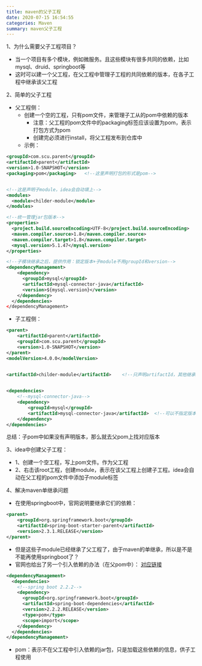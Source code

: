 ```yaml
---
title: maven的父子工程
date: 2020-07-15 16:54:55
categories: Maven
summary: maven父子工程
---
```


1、为什么需要父子工程项目？
* 当一个项目有多个模块，例如微服务。且这些模块有很多共同的依赖，比如mysql、druid、springboot等
* 这时可以建一个父工程，在父工程中管理子工程的共同依赖的版本，在各子工程中继承该父工程

2、简单的父子工程
* 父工程侧：
	* 创建一个空的工程，只有pom文件，来管理子工从的pom中依赖的版本
		* 注意：父工程的pom文件中的packaging标签应该设置为pom，表示打包方式为pom
		* 创建完必须进行install，将父工程发布到仓库中
	* 示例：

``` xml
<groupId>com.scu.parent</groupId>
<artifactId>parent</artifactId>
<version>1.0-SNAPSHOT</version>
<packaging>pom</packaging>   <!--这里声明打包的形式是pom-->


<!--这是声明子module，idea会自动填上-->
<modules>
  <module>childer-module</module>
</modules>

<!--统一管理jar包版本-->
<properties>
  <project.build.sourceEncoding>UTF-8</project.build.sourceEncoding>
  <maven.compiler.source>1.8</maven.compiler.source>
  <maven.compiler.target>1.8</maven.compiler.target>
  <mysql.version>5.1.47</mysql.version>
</properties>

<!--子模块继承之后，提供作用：锁定版本+子module不用groupId和version-->
<dependencyManagement>
    <dependency>
      <groupId>mysql</groupId>
      <artifactId>mysql-connector-java</artifactId>
      <version>${mysql.version}</version>
    </dependency>
  </dependencies>
</dependencyManagement>
```
- 子工程侧：

``` xml
<parent>
    <artifactId>parent</artifactId>
    <groupId>com.scu.parent</groupId>
    <version>1.0-SNAPSHOT</version>
</parent>
<modelVersion>4.0.0</modelVersion>

 
<artifactId>childer-module</artifactId>    <!--只声明artifactId，其他继承父pom-->


<dependencies>
    <!--mysql-connector-java-->
    <dependency>
        <groupId>mysql</groupId>
        <artifactId>mysql-connector-java</artifactId>  <!--可以不指定版本-->
    </dependency>
</dependencies>
```

总结：子pom中如果没有声明版本，那么就去父pom上找对应版本


3、idea中创建父子工程：
* 1、创建一个空工程，写上pom文件。作为父工程
* 2、右击该root工程，创建module，表示在该父工程上创建子工程。idea会自动在父工程的pom文件中添加子module标签


4、解决maven单继承问题
* 在使用springboot中，官网说明要继承它们的依赖：
``` xml
<parent> 
    <groupId>org.springframework.boot</groupId> 
    <artifactId>spring-boot-starter-parent</artifactId> 
    <version>2.3.1.RELEASE</version> 
</parent>
```
* 但是这些子module已经继承了父工程了，由于maven的单继承，所以是不是不能再使用springboot了？
* 官网也给出了另一个引入依赖的办法（在父pom中）： [对应链接](https://docs.spring.io/spring-boot/docs/2.3.1.RELEASE/maven-plugin/reference/html/#using-import)
``` xml
<dependencyManagement>
  <dependencies>
    <!--spring boot 2.2.2-->
    <dependency>
      <groupId>org.springframework.boot</groupId>
      <artifactId>spring-boot-dependencies</artifactId>
      <version>2.2.2.RELEASE</version>
      <type>pom</type>
      <scope>import</scope>
    </dependency>
  </dependencies>
</dependencyManagement>
```
* <type>pom</type>：表示不在父工程中引入依赖的jar包，只是加载这些依赖的信息，供子工程使用
